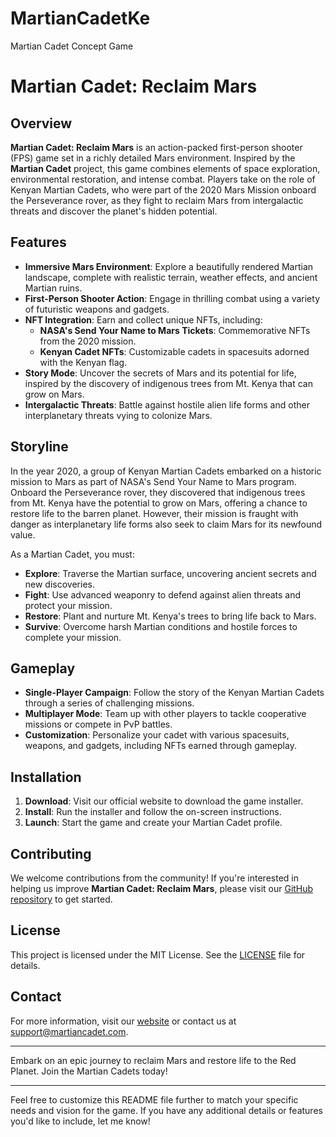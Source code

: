 # MartianCadetKe
Martian Cadet Concept Game
# Martian Cadet: Reclaim Mars

## Overview

**Martian Cadet: Reclaim Mars** is an action-packed first-person shooter (FPS) game set in a richly detailed Mars environment. Inspired by the **Martian Cadet** project, this game combines elements of space exploration, environmental restoration, and intense combat. Players take on the role of Kenyan Martian Cadets, who were part of the 2020 Mars Mission onboard the Perseverance rover, as they fight to reclaim Mars from intergalactic threats and discover the planet's hidden potential.

## Features

- **Immersive Mars Environment**: Explore a beautifully rendered Martian landscape, complete with realistic terrain, weather effects, and ancient Martian ruins.
- **First-Person Shooter Action**: Engage in thrilling combat using a variety of futuristic weapons and gadgets.
- **NFT Integration**: Earn and collect unique NFTs, including:
  - **NASA's Send Your Name to Mars Tickets**: Commemorative NFTs from the 2020 mission.
  - **Kenyan Cadet NFTs**: Customizable cadets in spacesuits adorned with the Kenyan flag.
- **Story Mode**: Uncover the secrets of Mars and its potential for life, inspired by the discovery of indigenous trees from Mt. Kenya that can grow on Mars.
- **Intergalactic Threats**: Battle against hostile alien life forms and other interplanetary threats vying to colonize Mars.

## Storyline

In the year 2020, a group of Kenyan Martian Cadets embarked on a historic mission to Mars as part of NASA's Send Your Name to Mars program. Onboard the Perseverance rover, they discovered that indigenous trees from Mt. Kenya have the potential to grow on Mars, offering a chance to restore life to the barren planet. However, their mission is fraught with danger as interplanetary life forms also seek to claim Mars for its newfound value.

As a Martian Cadet, you must:

- **Explore**: Traverse the Martian surface, uncovering ancient secrets and new discoveries.
- **Fight**: Use advanced weaponry to defend against alien threats and protect your mission.
- **Restore**: Plant and nurture Mt. Kenya's trees to bring life back to Mars.
- **Survive**: Overcome harsh Martian conditions and hostile forces to complete your mission.

## Gameplay

- **Single-Player Campaign**: Follow the story of the Kenyan Martian Cadets through a series of challenging missions.
- **Multiplayer Mode**: Team up with other players to tackle cooperative missions or compete in PvP battles.
- **Customization**: Personalize your cadet with various spacesuits, weapons, and gadgets, including NFTs earned through gameplay.

## Installation

1. **Download**: Visit our official website to download the game installer.
2. **Install**: Run the installer and follow the on-screen instructions.
3. **Launch**: Start the game and create your Martian Cadet profile.

## Contributing

We welcome contributions from the community! If you're interested in helping us improve **Martian Cadet: Reclaim Mars**, please visit our [GitHub repository](https://github.com/your-repo) to get started.

## License

This project is licensed under the MIT License. See the [LICENSE](LICENSE) file for details.

## Contact

For more information, visit our [website](https://www.martiancadet.com) or contact us at [support@martiancadet.com](mailto:support@martiancadet.com).

---

Embark on an epic journey to reclaim Mars and restore life to the Red Planet. Join the Martian Cadets today!

---

Feel free to customize this README file further to match your specific needs and vision for the game. If you have any additional details or features you'd like to include, let me know!
